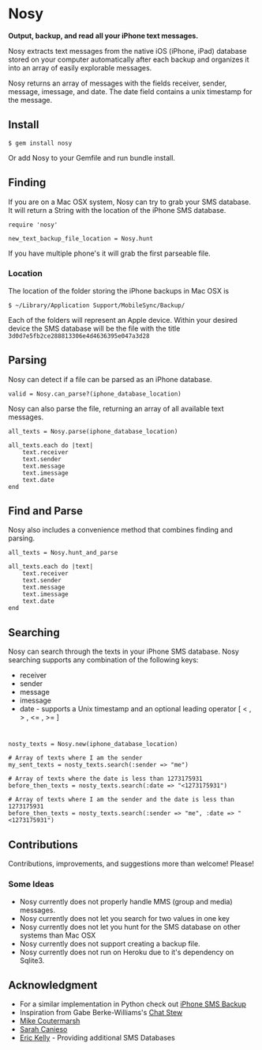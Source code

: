 # Nosy

**Output, backup, and read all your iPhone text messages.**

Nosy extracts text messages from the native iOS (iPhone, iPad) database stored on your computer automatically after each backup and organizes it into an array of easily explorable messages.

Nosy returns an array of messages with the fields receiver, sender, message, imessage, and date. The date field contains a unix timestamp for the message.


## Install

	$ gem install nosy

Or add Nosy to your Gemfile and run bundle install.


## Finding
If you are on a Mac OSX system, Nosy can try to grab your SMS database. It will return a String with the location of the iPhone SMS database.

	require 'nosy'
	
	new_text_backup_file_location = Nosy.hunt

If you have multiple phone's it will grab the first parseable file.

### Location
The location of the folder storing the iPhone backups in Mac OSX is

	$ ~/Library/Application Support/MobileSync/Backup/

Each of the folders will represent an Apple device. Within your desired device the SMS database will be the file with the title `3d0d7e5fb2ce288813306e4d4636395e047a3d28`


## Parsing 

Nosy can detect if a file can be parsed as an iPhone database.
	
	valid = Nosy.can_parse?(iphone_database_location)

Nosy can also parse the file, returning an array of all available text messages.

	all_texts = Nosy.parse(iphone_database_location)

	all_texts.each do |text|
		text.receiver
		text.sender 
		text.message
		text.imessage
		text.date
	end

## Find and Parse

Nosy also includes a convenience method that combines finding and parsing.

	all_texts = Nosy.hunt_and_parse

	all_texts.each do |text|
		text.receiver
		text.sender 
		text.message
		text.imessage
		text.date
	end

## Searching


Nosy can search through the texts in your iPhone SMS database. Nosy searching supports any combination of the following keys:
	
* receiver
* sender
* message
* imessage
* date - supports a Unix timestamp and an optional leading operator [ < , > , <= , >= ]

#	

	nosty_texts = Nosy.new(iphone_database_location)
	
	# Array of texts where I am the sender
	my_sent_texts = nosty_texts.search(:sender => "me")
	
	# Array of texts where the date is less than 1273175931
	before_then_texts = nosty_texts.search(:date => "<1273175931")

	# Array of texts where I am the sender and the date is less than 1273175931
	before_then_texts = nosty_texts.search(:sender => "me", :date => "<1273175931")

## Contributions	
Contributions, improvements, and suggestions more than welcome! Please!

### Some Ideas

* Nosy currently does not properly handle MMS (group and media) messages. 
* Nosy currently does not let you search for two values in one key
* Nosy currently does not let you hunt for the SMS database on other systems than Mac OSX
* Nosy currently does not support creating a backup file.
* Nosy currently does not run on Heroku due to it's dependency on Sqlite3.

## Acknowledgment

* For a similar implementation in Python check out [iPhone SMS Backup](https://github.com/toffer/iphone-sms-backup/)
* Inspiration from Gabe Berke-Williams's [Chat Stew](https://github.com/gabebw/chat_stew)
* [Mike Coutermarsh](https://github.com/mscoutermarsh)
* [Sarah Canieso](https://github.com/scanieso)
* [Eric Kelly](https://github.com/HeroicEric) - Providing additional SMS Databases
